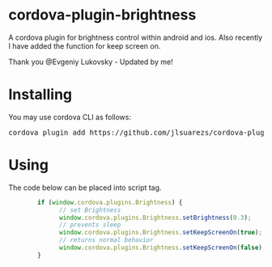 cordova-plugin-brightness
==========================

A cordova plugin for brightness control within android and ios.
Also recently I have added the function for keep screen on.

Thank you @Evgeniy Lukovsky - Updated by me!

Installing
======
You may use cordova CLI as follows:

<pre>
cordova plugin add https://github.com/jlsuarezs/cordova-plugin-brightness.git
</pre>

Using
====
The code below can be placed into script tag.

```javascript
		if (window.cordova.plugins.Brightness) {
		      // set Brightness
		      window.cordova.plugins.Brightness.setBrightness(0.3);
		      // prevents sleep
		      window.cordova.plugins.Brightness.setKeepScreenOn(true);
		      // returns normal behavior
		      window.cordova.plugins.Brightness.setKeepScreenOn(false);
		}
```
